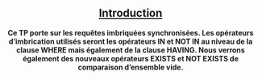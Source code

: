 ## <center><u>Introduction</u><center>
**<center>Ce TP porte sur les requêtes imbriquées synchronisées. Les opérateurs d’imbrication 
utilisés seront les opérateurs IN et NOT IN au niveau de la clause WHERE mais 
également de la clause HAVING.
Nous verrons également des nouveaux opérateurs EXISTS et NOT EXISTS de 
comparaison d’ensemble vide.<center>**
